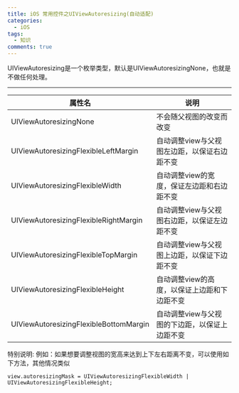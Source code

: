 ```yaml
---
title: iOS 常用控件之UIViewAutoresizing(自动适配)
categories:
  - iOS
tags:
  - 知识
comments: true
---
```



<!-- more -->
UIViewAutoresizing是一个枚举类型，默认是UIViewAutoresizingNone，也就是不做任何处理。

---
属性名|说明
-|-
UIViewAutoresizingNone|不会随父视图的改变而改变
UIViewAutoresizingFlexibleLeftMargin|自动调整view与父视图左边距，以保证右边距不变
UIViewAutoresizingFlexibleWidth|自动调整view的宽度，保证左边距和右边距不变
UIViewAutoresizingFlexibleRightMargin|自动调整view与父视图右边距，以保证左边距不变
UIViewAutoresizingFlexibleTopMargin|自动调整view与父视图上边距，以保证下边距不变
UIViewAutoresizingFlexibleHeight|自动调整view的高度，以保证上边距和下边距不变
UIViewAutoresizingFlexibleBottomMargin|自动调整view与父视图的下边距，以保证上边距不变

特别说明:
例如：如果想要调整视图的宽高来达到上下左右距离不变，可以使用如下方法，其他情况类似
```
view.autoresizingMask = UIViewAutoresizingFlexibleWidth | UIViewAutoresizingFlexibleHeight;
```
